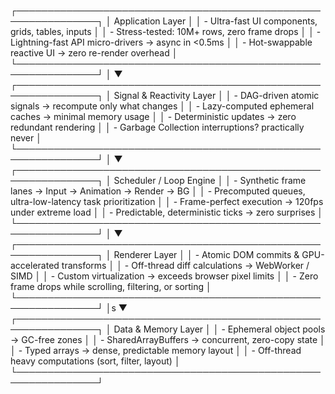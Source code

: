 ┌───────────────────────────────────────────────────────────────┐
│                      Application Layer                        │
│ - Ultra-fast UI components, grids, tables, inputs             │
│ - Stress-tested: 10M+ rows, zero frame drops                  │
│ - Lightning-fast API micro-drivers → async in <0.5ms         │
│ - Hot-swappable reactive UI → zero re-render overhead         │
└───────────────────────────────────────────────────────────────┘
                   │
                   ▼
┌───────────────────────────────────────────────────────────────┐
│                  Signal & Reactivity Layer                     │
│ - DAG-driven atomic signals → recompute only what changes     │
│ - Lazy-computed ephemeral caches → minimal memory usage       │
│ - Deterministic updates → zero redundant rendering            │
│ - Garbage Collection interruptions? practically never         │
└───────────────────────────────────────────────────────────────┘
                   │
                   ▼
┌───────────────────────────────────────────────────────────────┐
│                 Scheduler / Loop Engine                        │
│ - Synthetic frame lanes → Input → Animation → Render → BG     │
│ - Precomputed queues, ultra-low-latency task prioritization   │
│ - Frame-perfect execution → 120fps under extreme load         │
│ - Predictable, deterministic ticks → zero surprises           │
└───────────────────────────────────────────────────────────────┘
                   │
                   ▼
┌───────────────────────────────────────────────────────────────┐
│                     Renderer Layer                              │
│ - Atomic DOM commits & GPU-accelerated transforms             │
│ - Off-thread diff calculations → WebWorker / SIMD             │
│ - Custom virtualization → exceeds browser pixel limits       │
│ - Zero frame drops while scrolling, filtering, or sorting    │
└───────────────────────────────────────────────────────────────┘
                   │s
                   ▼
┌───────────────────────────────────────────────────────────────┐
│                   Data & Memory Layer                          │
│ - Ephemeral object pools → GC-free zones                      │
│ - SharedArrayBuffers → concurrent, zero-copy state            │
│ - Typed arrays → dense, predictable memory layout             │
│ - Off-thread heavy computations (sort, filter, layout)        │
└───────────────────────────────────────────────────────────────┘
                